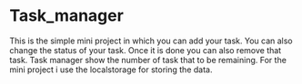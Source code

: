 # Task_manager
This is the simple mini project in which you can add your task.
You can also change the status of your task.
Once it is done you can also remove that task.
Task manager show the number of task that to be remaining.
For the mini project i use the localstorage for storing the data.
